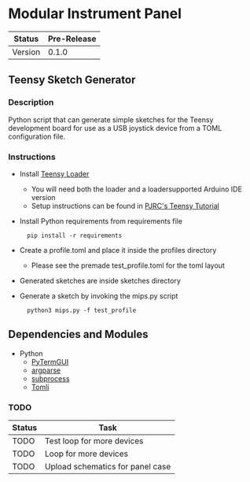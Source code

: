 # Modular Instrument Panel

| Status        | Pre-Release  |
| ------------- | ------------ |
| Version       | 0.1.0        |

## Teensy Sketch Generator

### Description

Python script that can generate simple sketches for the Teensy development board for use as a USB joystick device from a TOML configuration file.

### Instructions

- Install [Teensy Loader](https://www.pjrc.com/teensy/loaderloader.html)
    - You will need both the loader and a loadersupported Arduino IDE version
    - Setup instructions can be found in [PJRC's Teensy Tutorial](https://www.pjrc.com/teensy/tutorial.html)
- Install Python requirements from requirements file

        pip install -r requirements

- Create a profile.toml and place it inside the profiles directory
    - Please see the premade test_profile.toml for the toml layout
- Generated sketches are inside sketches directory
- Generate a sketch by invoking the mips.py script

        python3 mips.py -f test_profile

## Dependencies and Modules
- Python
    - [PyTermGUI](https://pypi.org/project/PyTermGUI/)
    - [argparse](https://docs.python.org/3/library/argparse.html)
    - [subprocess](https://docs.python.org/3/library/subprocess.html)
    - [Tomli](https://pypi.org/project/tomli/)

### TODO
| Status | Task |
|--------|------|
|  TODO  | Test loop for more devices |
|  TODO  | Loop for more devices |
|  TODO  | Upload schematics for panel case |
